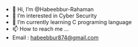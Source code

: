 - 👋 Hi, I’m @Habeebbur-Rahaman
- 👀 I’m interested in Cyber Security 
- 🌱 I’m currently learning C programing language 
- 📫 How to reach me ...
- Email : habeebbur874@gmail.com
<!---
Habeebbur-Rahaman/Habeebbur-Rahaman is a ✨ special ✨ repository because its `README.md` (this file) appears on your GitHub profile.
You can click the Preview link to take a look at your changes.
--->
